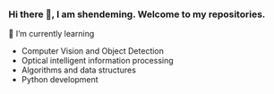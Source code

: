 ### Hi there 👋, I am shendeming. Welcome to my repositories.


🌱 I’m currently learning 
- Computer Vision and Object Detection
- Optical intelligent information processing
- Algorithms and data structures
- Python development

